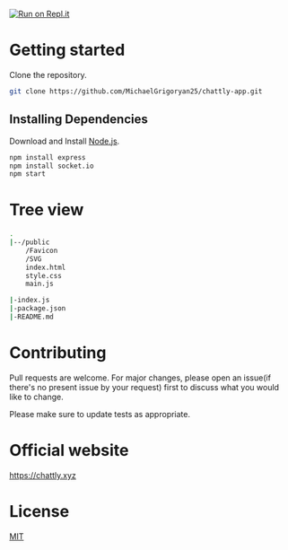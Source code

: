 [![Run on Repl.it](https://repl.it/badge/github/MichaelGrigoryan25/chattly-app)](https://repl.it/github/MichaelGrigoryan25/chattly-app)
# Getting started
Clone the repository.
```bash
git clone https://github.com/MichaelGrigoryan25/chattly-app.git
```
## Installing Dependencies
Download and Install [Node.js](https://nodejs.org/en/).
```bash
npm install express
npm install socket.io
npm start
```

# Tree view

```bash
.
|--/public
    /Favicon
    /SVG
    index.html
    style.css
    main.js

|-index.js
|-package.json
|-README.md
```

# Contributing
Pull requests are welcome. For major changes, please open an issue(if there's no present issue by your request) first to discuss what you would like to change.

Please make sure to update tests as appropriate.

# Official website
https://chattly.xyz

# License
[MIT](https://github.com/MichaelGrigoryan25/chattly-app/blob/master/LICENSE)
